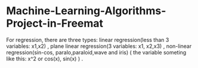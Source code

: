 # Machine-Learning-Algorithms-Project-in-Freemat
For regression, there are three types: linear regression(less than 3 variables: x1,x2) , plane linear regression(3 variables: x1, x2,x3) , non-linear regression(sin-cos, paralo,paraloid,wave and iris) ( the variable someting like this: x^2 or cos(x), sin(x) ) . 
